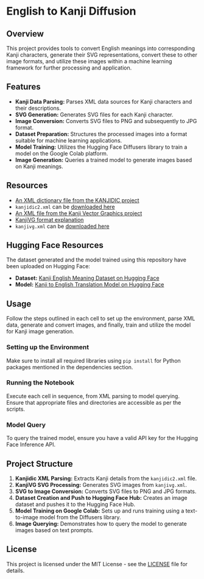 # English to Kanji Diffusion

## Overview
This project provides tools to convert English meanings into corresponding Kanji characters, generate their SVG representations, convert these to other image formats, and utilize these images within a machine learning framework for further processing and application.

## Features
- **Kanji Data Parsing:** Parses XML data sources for Kanji characters and their descriptions.
- **SVG Generation:** Generates SVG files for each Kanji character.
- **Image Conversion:** Converts SVG files to PNG and subsequently to JPG format.
- **Dataset Preparation:** Structures the processed images into a format suitable for machine learning applications.
- **Model Training:** Utilizes the Hugging Face Diffusers library to train a model on the Google Colab platform.
- **Image Generation:** Queries a trained model to generate images based on Kanji meanings.

## Resources

- [An XML dictionary file from the KANJIDIC project](http://www.edrdg.org/wiki/index.php/KANJIDIC_Project)
- `kanjidic2.xml` can be [downloaded here](http://www.edrdg.org/kanjidic/kanjidic2.xml.gz)
- [An XML file from the Kanji Vector Graphics project](https://github.com/KanjiVG/)
- [KanjiVG format explanation](https://kanjivg.tagaini.net/svg-format.html)
- `kanjivg.xml` can be [downloaded here](https://github.com/KanjiVG/kanjivg/releases/)

## Hugging Face Resources

The dataset generated and the model trained using this repository have been uploaded on Hugging Face:
- **Dataset:** [Kanji English Meaning Dataset on Hugging Face](https://huggingface.co/datasets/sylvainlapeyrade/kanji_english_meaning)
- **Model:** [Kanji to English Translation Model on Hugging Face](https://huggingface.co/sylvainlapeyrade/kanji2english)

## Usage
Follow the steps outlined in each cell to set up the environment, parse XML data, generate and convert images, and finally, train and utilize the model for Kanji image generation.

### Setting up the Environment
Make sure to install all required libraries using `pip install` for Python packages mentioned in the dependencies section.

### Running the Notebook
Execute each cell in sequence, from XML parsing to model querying. Ensure that appropriate files and directories are accessible as per the scripts.

### Model Query
To query the trained model, ensure you have a valid API key for the Hugging Face Inference API.

## Project Structure
1. **Kanjidic XML Parsing:** Extracts Kanji details from the `kanjidic2.xml` file.
2. **KanjiVG SVG Processing:** Generates SVG images from `kanjivg.xml`.
3. **SVG to Image Conversion:** Converts SVG files to PNG and JPG formats.
4. **Dataset Creation and Push to Hugging Face Hub:** Creates an image dataset and pushes it to the Hugging Face Hub.
5. **Model Training on Google Colab:** Sets up and runs training using a text-to-image model from the Diffusers library.
6. **Image Querying:** Demonstrates how to query the model to generate images based on text prompts.

## License
This project is licensed under the MIT License - see the [LICENSE](LICENSE) file for details.
